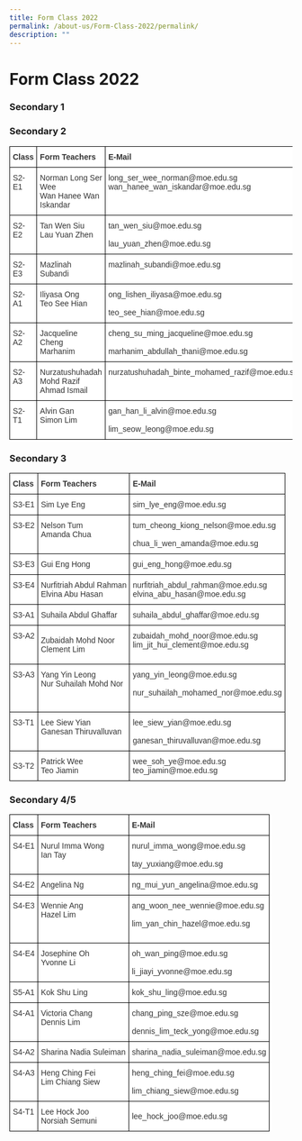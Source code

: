 ```yaml
---
title: Form Class 2022
permalink: /about-us/Form-Class-2022/permalink/
description: ""
---
```

Form Class 2022
===============

### Secondary 1


### Secondary 2

<style type="text/css">
.tg  {border-collapse:collapse;border-spacing:0;}
.tg td{border-color:black;border-style:solid;border-width:1px;font-family:Arial, sans-serif;font-size:14px;
  overflow:hidden;padding:10px 5px;word-break:normal;}
.tg th{border-color:black;border-style:solid;border-width:1px;font-family:Arial, sans-serif;font-size:14px;
  font-weight:normal;overflow:hidden;padding:10px 5px;word-break:normal;}
.tg .tg-citn{background-color:#FFF;color:#333;text-align:left;vertical-align:top}
.tg .tg-rdtm{background-color:#FFF;color:#333;font-weight:bold;text-align:left;vertical-align:top}
</style>
<table class="tg">
<thead>
  <tr>
    <th class="tg-rdtm">Class</th>
    <th class="tg-rdtm">Form Teachers</th>
    <th class="tg-rdtm">E-Mail</th>
  </tr>
</thead>
<tbody>
  <tr>
    <td class="tg-citn">S2-E1</td>
    <td class="tg-citn">Norman Long Ser Wee<br>Wan Hanee Wan Iskandar</td>
    <td class="tg-citn">long_ser_wee_norman@moe.edu.sg<br>wan_hanee_wan_iskandar@moe.edu.sg<br></td>
  </tr>
  <tr>
    <td class="tg-citn">S2-E2</td>
    <td class="tg-citn">Tan Wen Siu<br>Lau Yuan Zhen</td>
    <td class="tg-citn"><span style="background-color:initial">tan_wen_siu@moe.edu.sg</span><br><br><span style="background-color:initial">lau_yuan_zhen@moe.edu.sg</span><br></td>
  </tr>
  <tr>
    <td class="tg-citn">S2-E3</td>
    <td class="tg-citn">Mazlinah Subandi</td>
    <td class="tg-citn">mazlinah_subandi@moe.edu.sg<br></td>
  </tr>
  <tr>
    <td class="tg-citn">S2-A1</td>
    <td class="tg-citn">Iliyasa Ong<br>Teo See Hian</td>
    <td class="tg-citn">ong_lishen_iliyasa@moe.edu.sg<br><br>teo_see_hian@moe.edu.sg<br></td>
  </tr>
  <tr>
    <td class="tg-citn">S2-A2</td>
    <td class="tg-citn">Jacqueline Cheng<br>Marhanim</td>
    <td class="tg-citn">cheng_su_ming_jacqueline@moe.edu.sg<br><br>marhanim_abdullah_thani@moe.edu.sg<br></td>
  </tr>
  <tr>
    <td class="tg-citn">S2-A3</td>
    <td class="tg-citn">Nurzatushuhadah Mohd Razif<br>Ahmad Ismail</td>
    <td class="tg-citn">nurzatushuhadah_binte_mohamed_razif@moe.edu.sg<br></td>
  </tr>
  <tr>
    <td class="tg-citn">S2-T1</td>
    <td class="tg-citn">Alvin Gan<br>Simon Lim</td>
    <td class="tg-citn">gan_han_li_alvin@moe.edu.sg<br><br>lim_seow_leong@moe.edu.sg</td>
  </tr>
</tbody>
</table>

### Secondary 3

<style type="text/css">
.tg  {border-collapse:collapse;border-spacing:0;}
.tg td{border-color:black;border-style:solid;border-width:1px;font-family:Arial, sans-serif;font-size:14px;
  overflow:hidden;padding:10px 5px;word-break:normal;}
.tg th{border-color:black;border-style:solid;border-width:1px;font-family:Arial, sans-serif;font-size:14px;
  font-weight:normal;overflow:hidden;padding:10px 5px;word-break:normal;}
.tg .tg-citn{background-color:#FFF;color:#333;text-align:left;vertical-align:top}
.tg .tg-rdtm{background-color:#FFF;color:#333;font-weight:bold;text-align:left;vertical-align:top}
.tg .tg-7fd7{background-color:#FFF;color:#333;text-align:left;vertical-align:middle}
</style>
<table class="tg">
<thead>
  <tr>
    <th class="tg-rdtm">Class</th>
    <th class="tg-rdtm">Form Teachers</th>
    <th class="tg-rdtm">E-Mail</th>
  </tr>
</thead>
<tbody>
  <tr>
    <td class="tg-citn">S3-E1</td>
    <td class="tg-citn">Sim Lye Eng</td>
    <td class="tg-7fd7">sim_lye_eng@moe.edu.sg<br></td>
  </tr>
  <tr>
    <td class="tg-citn">S3-E2</td>
    <td class="tg-citn">Nelson Tum<br>Amanda Chua</td>
    <td class="tg-7fd7">tum_cheong_kiong_nelson@moe.edu.sg<br><br>chua_li_wen_amanda@moe.edu.sg<br></td>
  </tr>
  <tr>
    <td class="tg-citn">S3-E3</td>
    <td class="tg-citn">Gui Eng Hong</td>
    <td class="tg-7fd7">gui_eng_hong@moe.edu.sg</td>
  </tr>
  <tr>
    <td class="tg-citn">S3-E4</td>
    <td class="tg-7fd7">Nurfitriah Abdul Rahman<br>Elvina Abu Hasan<br></td>
    <td class="tg-7fd7">nurfitriah_abdul_rahman@moe.edu.sg<br>elvina_abu_hasan@moe.edu.sg</td>
  </tr>
  <tr>
    <td class="tg-citn">S3-A1</td>
    <td class="tg-citn">Suhaila Abdul Ghaffar</td>
    <td class="tg-7fd7">suhaila_abdul_ghaffar@moe.edu.sg</td>
  </tr>
  <tr>
    <td class="tg-citn">S3-A2</td>
    <td class="tg-7fd7">Zubaidah Mohd Noor <br>Clement Lim<br></td>
    <td class="tg-7fd7">zubaidah_mohd_noor@moe.edu.sg<br>lim_jit_hui_clement@moe.edu.sg<br><br></td>
  </tr>
  <tr>
    <td class="tg-citn">S3-A3</td>
    <td class="tg-citn">Yang Yin Leong<br>Nur Suhailah Mohd Nor</td>
    <td class="tg-7fd7">yang_yin_leong@moe.edu.sg<br><br>nur_suhailah_mohamed_nor@moe.edu.sg<br><br></td>
  </tr>
  <tr>
    <td class="tg-citn">S3-T1</td>
    <td class="tg-citn">Lee Siew Yian<br>Ganesan Thiruvalluvan</td>
    <td class="tg-7fd7">lee_siew_yian@moe.edu.sg<br><br>ganesan_thiruvalluvan@moe.edu.sg<br></td>
  </tr>
  <tr>
    <td class="tg-7fd7"> S3-T2</td>
    <td class="tg-7fd7">Patrick Wee<br>Teo Jiamin</td>
    <td class="tg-7fd7">wee_soh_ye@moe.edu.sg<br>teo_jiamin@moe.edu.sg</td>
  </tr>
</tbody>
</table>

### Secondary 4/5

<style type="text/css">
.tg  {border-collapse:collapse;border-spacing:0;}
.tg td{border-color:black;border-style:solid;border-width:1px;font-family:Arial, sans-serif;font-size:14px;
  overflow:hidden;padding:10px 5px;word-break:normal;}
.tg th{border-color:black;border-style:solid;border-width:1px;font-family:Arial, sans-serif;font-size:14px;
  font-weight:normal;overflow:hidden;padding:10px 5px;word-break:normal;}
.tg .tg-citn{background-color:#FFF;color:#333;text-align:left;vertical-align:top}
.tg .tg-rdtm{background-color:#FFF;color:#333;font-weight:bold;text-align:left;vertical-align:top}
.tg .tg-7fd7{background-color:#FFF;color:#333;text-align:left;vertical-align:middle}
</style>
<table class="tg">
<thead>
  <tr>
    <th class="tg-rdtm">Class</th>
    <th class="tg-rdtm">Form Teachers</th>
    <th class="tg-rdtm">E-Mail</th>
  </tr>
</thead>
<tbody>
  <tr>
    <td class="tg-citn">S4-E1</td>
    <td class="tg-citn">Nurul Imma Wong<br>Ian Tay</td>
    <td class="tg-7fd7">nurul_imma_wong@moe.edu.sg<br><br>tay_yuxiang@moe.edu.sg<br></td>
  </tr>
  <tr>
    <td class="tg-citn">S4-E2</td>
    <td class="tg-citn">Angelina Ng</td>
    <td class="tg-7fd7">ng_mui_yun_angelina@moe.edu.sg</td>
  </tr>
  <tr>
    <td class="tg-citn">S4-E3</td>
    <td class="tg-citn">Wennie Ang<br>Hazel Lim</td>
    <td class="tg-7fd7">ang_woon_nee_wennie@moe.edu.sg<br><br>lim_yan_chin_hazel@moe.edu.sg<br><br></td>
  </tr>
  <tr>
    <td class="tg-citn">S4-E4</td>
    <td class="tg-citn">Josephine Oh<br>Yvonne Li</td>
    <td class="tg-7fd7">oh_wan_ping@moe.edu.sg<br><br>li_jiayi_yvonne@moe.edu.sg<br></td>
  </tr>
  <tr>
    <td class="tg-7fd7">S5-A1 </td>
    <td class="tg-7fd7">Kok Shu Ling</td>
    <td class="tg-7fd7">kok_shu_ling@moe.edu.sg</td>
  </tr>
  <tr>
    <td class="tg-citn">S4-A1</td>
    <td class="tg-citn">Victoria Chang<br>Dennis Lim</td>
    <td class="tg-7fd7">chang_ping_sze@moe.edu.sg<br><br>dennis_lim_teck_yong@moe.edu.sg<br></td>
  </tr>
  <tr>
    <td class="tg-citn">S4-A2</td>
    <td class="tg-7fd7">Sharina Nadia Suleiman</td>
    <td class="tg-7fd7">sharina_nadia_suleiman@moe.edu.sg</td>
  </tr>
  <tr>
    <td class="tg-citn">S4-A3</td>
    <td class="tg-citn">Heng Ching Fei<br>Lim Chiang Siew</td>
    <td class="tg-7fd7">heng_ching_fei@moe.edu.sg<br><br>lim_chiang_siew@moe.edu.sg<br></td>
  </tr>
  <tr>
    <td class="tg-citn">S4-T1</td>
    <td class="tg-citn"><span style="background-color:initial">Lee Hock Joo</span><br><span style="background-color:initial">Norsiah Semuni</span></td>
    <td class="tg-7fd7">lee_hock_joo@moe.edu.sg<br></td>
  </tr>
</tbody>
</table>